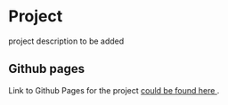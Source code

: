 
# Project
project description to be added
## Github pages
Link to Github Pages for the project [could be found here ](https://nadahds.github.io/Group2/).
